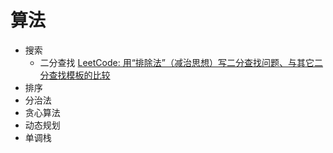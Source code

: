 # 算法

- 搜索
	- 二分查找 [LeetCode: 用“排除法”（减治思想）写二分查找问题、与其它二分查找模板的比较](https://leetcode-cn.com/problems/search-insert-position/solution/te-bie-hao-yong-de-er-fen-cha-fa-fa-mo-ban-python-/)
- 排序
- 分治法
- 贪心算法
- 动态规划
- 单调栈
